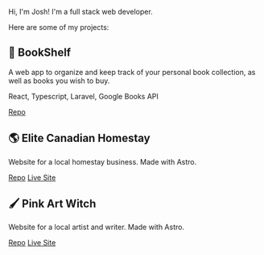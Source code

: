 Hi, I'm Josh! I'm a full stack web developer. 

Here are some of my projects:

## 📖 BookShelf
A web app to organize and keep track of your personal book collection, as well as books you wish to buy.

React, Typescript, Laravel, Google Books API

[Repo](https://github.com/kaye360/bookshelf-app)

## 🌎 Elite Canadian Homestay
Website for a local homestay business. Made with Astro.

[Repo](https://github.com/kaye360/elite-canadian-homestay)
[Live Site](https://elitehomestay.com)

## 🖌️ Pink Art Witch
Website for a local artist and writer. Made with Astro.

[Repo](https://github.com/kaye360/pinkartwitch)
[Live Site](https://pinkartwitch.com)
